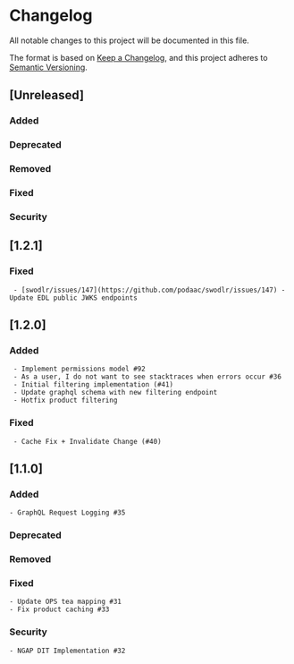 # Changelog
All notable changes to this project will be documented in this file.

The format is based on [Keep a Changelog](https://keepachangelog.com/en/1.0.0/),
and this project adheres to [Semantic Versioning](https://semver.org/spec/v2.0.0.html).

## [Unreleased]

### Added
### Deprecated
### Removed
### Fixed
### Security

## [1.2.1]
### Fixed
     - [swodlr/issues/147](https://github.com/podaac/swodlr/issues/147) - Update EDL public JWKS endpoints


## [1.2.0]

### Added
     
     - Implement permissions model #92
     - As a user, I do not want to see stacktraces when errors occur #36 
     - Initial filtering implementation (#41)
     - Update graphql schema with new filtering endpoint
     - Hotfix product filtering
### Fixed
     - Cache Fix + Invalidate Change (#40)

## [1.1.0]

### Added
    - GraphQL Request Logging #35
### Deprecated 
### Removed
### Fixed
    - Update OPS tea mapping #31
    - Fix product caching #33
### Security
    - NGAP DIT Implementation #32
